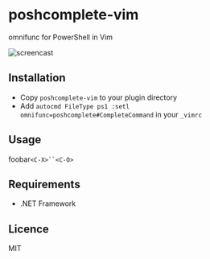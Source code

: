 # poshcomplete-vim

omnifunc for PowerShell in Vim

![screencast](http://gifzo.net/BVFaroOrqAx.gif)


## Installation

* Copy `poshcomplete-vim` to your plugin directory
* Add `autocmd FileType ps1 :setl omnifunc=poshcomplete#CompleteCommand` in your `_vimrc`


## Usage

foobar`<C-X>``<C-O>`


## Requirements

* .NET Framework


## Licence

MIT
